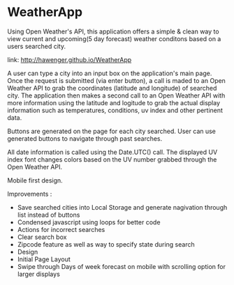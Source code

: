 # WeatherApp

Using Open Weather's API, this application offers a simple & clean way to view current and upcoming(5 day forecast) weather conditons based on a users searched city.

link: http://hawenger.github.io/WeatherApp

A user can type a city into an input box on the application's main page.  Once the request is submitted (via enter button), a call is maded to an Open Weather API to grab the coordinates (latitude and longitude) of searched city.  The application then makes a second call to an Open Weather API with more information using the latitude and logitude to grab the actual display information such as temperatures, conditions, uv index and other pertinent data.

Buttons are generated on the page for each city searched.  User can use generated buttons to navigate through past searches.

All date information is called using the Date.UTC() call.
The displayed UV index font changes colors based on the UV number grabbed through the Open Weather API.

Mobile first design.

Improvements :

- Save searched cities into Local Storage and generate nagivation through list instead of buttons
- Condensed javascript using loops for better code
- Actions for incorrect searches
- Clear search box
- Zipcode feature as well as way to specify state during search
- Design
- Initial Page Layout
- Swipe through Days of week forecast on mobile with scrolling option for larger displays